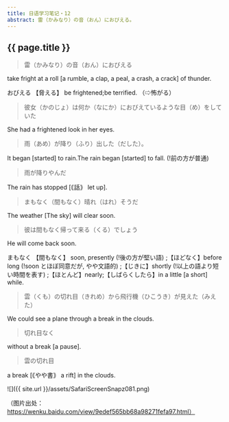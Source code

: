 ```yaml
---
title: 日语学习笔记・12
abstract: 雷（かみなり）の音（おん）におびえる。
---
```


## {{ page.title }}

> 雷（かみなり）の音（おん）におびえる

take fright at a roll [a rumble, a clap, a peal, a crash, a crack] of thunder.  

おびえる 【脅える】
be frightened;be terrified. （⇨怖がる）

> 彼女（かのじょ）は何か（なにか）におびえているような目（め）をしていた

She had a frightened look in her eyes.

> 雨（あめ）が降り（ふり）出した（だした）。

It began [started] to rain.The rain began [started] to fall. (!前の方が普通)

> 雨が降りやんだ

The rain has stopped [｟話｠ let up].

> まもなく（間もなく）晴れ（はれ）そうだ

The weather [The sky] will clear soon.

> 彼は間もなく帰って来る（くる）でしょう

He will come back soon.

まもなく 【間もなく】
soon, presently (!後の方が堅い語) ;【ほどなく】before long (!soon とほぼ同意だが, やや文語的) ;【じきに】shortly (!以上の語より短い時間を表す) ;【ほとんど】nearly;【しばらくしたら】in a little [a short] while.

> 雲（くも）の切れ目（きれめ）から飛行機（ひこうき）が見えた（みえた）

We could see a plane through a break in the clouds.

> 切れ目なく

without a break [a pause].

> 雲の切れ目

a break [｟やや書｠ a rift] in the clouds.

![]({{ site.url }}/assets/SafariScreenSnapz081.png)

（图片出处：https://wenku.baidu.com/view/9edef565bb68a98271fefa97.html）



